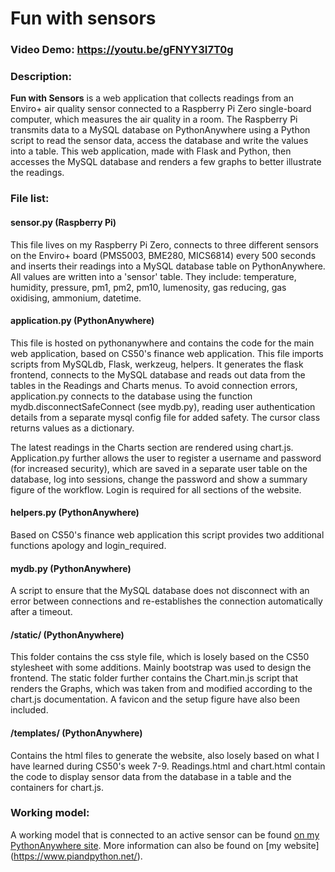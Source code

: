 # Fun with sensors  
### Video Demo: https://youtu.be/gFNYY3I7T0g
### Description:
**Fun with Sensors** is a web application that collects readings from an Enviro+ air quality sensor connected to a Raspberry Pi Zero single-board computer, which measures the air quality in a room. The Raspberry Pi transmits data to a MySQL database on PythonAnywhere using a Python script to read the sensor data, access the database and write the values into a table. This web application, made with Flask and Python, then accesses the MySQL database and renders a few graphs to better illustrate the readings.

### File list:
#### sensor.py (Raspberry Pi)
This file lives on my Raspberry Pi Zero, connects to three different sensors on the Enviro+ board (PMS5003, BME280, MICS6814) every 500 seconds and inserts their readings into a MySQL database table on PythonAnywhere. All values are written into a 'sensor' table. They include: temperature, humidity, pressure, pm1, pm2, pm10, lumenosity, gas reducing, gas oxidising, ammonium, datetime.

#### application.py (PythonAnywhere)
This file is hosted on pythonanywhere and contains the code for the main web application, based on CS50's finance web application. This file imports scripts from MySQLdb, Flask, werkzeug, helpers. It generates the flask frontend, connects to the MySQL database and reads out data from the tables in the Readings and Charts menus. To avoid connection errors, application.py connects to the database using the function mydb.disconnectSafeConnect (see mydb.py), reading user authentication details from a separate mysql config file for added safety. The cursor class returns values as a dictionary.

The latest readings in the Charts section are rendered using chart.js. Application.py further allows the user to register a username and password (for increased security), which are saved in a separate user table on the database, log into sessions, change the password and show a summary figure of the workflow. Login is required for all sections of the website.

#### helpers.py (PythonAnywhere)
Based on CS50's finance web application this script provides two additional functions apology and login_required.

#### mydb.py (PythonAnywhere)
A script to ensure that the MySQL database does not disconnect with an error between connections and re-establishes the connection automatically after a timeout.

#### /static/ (PythonAnywhere)
This folder contains the css style file, which is losely based on the CS50 stylesheet with some additions. Mainly bootstrap was used to design the frontend. The static folder further contains the Chart.min.js script that renders the Graphs, which was taken from and modified according to the chart.js documentation. A favicon and the setup figure have also been included.

#### /templates/ (PythonAnywhere)
Contains the html files to generate the website, also losely based on what I have learned during CS50's week 7-9. Readings.html and chart.html contain the code to display sensor data from the database in a table and the containers for chart.js.

### Working model:
A working model that is connected to an active sensor can be found [on my PythonAnywhere site](https://xysmalobia.pythonanywhere.com/). More information can also be found on [my website] (https://www.piandpython.net/).

